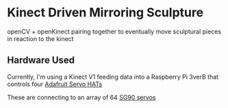 # Kinect Driven Mirroring Sculpture
openCV + openKinect pairing together to eventually move sculptural pieces in reaction to the kinect

## Hardware Used

Currently, I'm using a Kinect V1 feeding data into a Raspberry Pi 3verB that controls four [Adafruit Servo HATs](https://www.adafruit.com/product/2327)

These are connecting to an array of 64 [SG90 servos](http://www.towerpro.com.tw/product/sg90-7/) 